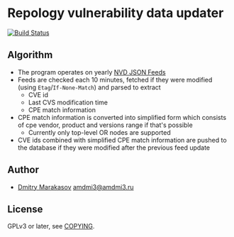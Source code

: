 # Repology vulnerability data updater

[![Build Status](https://travis-ci.org/repology/repology-vulnupdter.svg?branch=master)](https://travis-ci.org/repology/repology-vulnupdter)

## Algorithm

- The program operates on yearly [NVD JSON Feeds](https://nvd.nist.gov/vuln/data-feeds#JSON_FEED)
- Feeds are checked each 10 minutes, fetched if they were modified (using `Etag`/`If-None-Match`) and parsed to extract
  - CVE id
  - Last CVS modification time
  - CPE match information
- CPE match information is converted into simplified form which consists of cpe vendor, product and versions range if that's possible
  - Currently only top-level OR nodes are supported
- CVE ids combined with simplified CPE match information are pushed to the database if they were modified after the previous feed update

## Author

* [Dmitry Marakasov](https://github.com/AMDmi3) <amdmi3@amdmi3.ru>

## License

GPLv3 or later, see [COPYING](COPYING).

